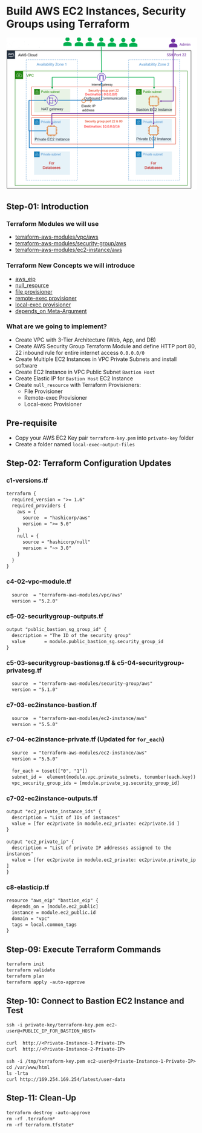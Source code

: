 # Build AWS EC2 Instances, Security Groups using Terraform

![VPC Architecture](vpc_EC2Instance-and-SecurityGroups.png)

## Step-01: Introduction
### Terraform Modules we will use
- [terraform-aws-modules/vpc/aws](https://registry.terraform.io/modules/terraform-aws-modules/vpc/aws/latest)
- [terraform-aws-modules/security-group/aws](https://registry.terraform.io/modules/terraform-aws-modules/security-group/aws/latest)
- [terraform-aws-modules/ec2-instance/aws](https://registry.terraform.io/modules/terraform-aws-modules/ec2-instance/aws/latest)

### Terraform New Concepts we will introduce
- [aws_eip](https://registry.terraform.io/providers/hashicorp/aws/latest/docs/resources/eip)
- [null_resource](https://registry.terraform.io/providers/hashicorp/null/latest/docs/resources/resource)
- [file provisioner](https://www.terraform.io/docs/language/resources/provisioners/file.html)
- [remote-exec provisioner](https://www.terraform.io/docs/language/resources/provisioners/remote-exec.html)
- [local-exec provisioner](https://www.terraform.io/docs/language/resources/provisioners/local-exec.html)
- [depends_on Meta-Argument](https://www.terraform.io/docs/language/meta-arguments/depends_on.html)

### What are we going to implement? 
- Create VPC with 3-Tier Architecture (Web, App, and DB)
- Create AWS Security Group Terraform Module and define HTTP port 80, 22 inbound rule for entire internet access `0.0.0.0/0`
- Create Multiple EC2 Instances in VPC Private Subnets and install software
- Create EC2 Instance in VPC Public Subnet `Bastion Host`
- Create Elastic IP for `Bastion Host` EC2 Instance
- Create `null_resource` with Terraform Provisioners:
  - File Provisioner
  - Remote-exec Provisioner
  - Local-exec Provisioner

## Pre-requisite
- Copy your AWS EC2 Key pair `terraform-key.pem` into `private-key` folder
- Create a folder named `local-exec-output-files`

## Step-02: Terraform Configuration Updates
### c1-versions.tf
```t
terraform {
  required_version = ">= 1.6"
  required_providers {
    aws = {
      source  = "hashicorp/aws"
      version = ">= 5.0"
    }
    null = {
      source = "hashicorp/null"
      version = "~> 3.0"
    }
  }
}
```

### c4-02-vpc-module.tf
```t
  source  = "terraform-aws-modules/vpc/aws"
  version = "5.2.0"
```

### c5-02-securitygroup-outputs.tf
```t
output "public_bastion_sg_group_id" {
  description = "The ID of the security group"
  value       = module.public_bastion_sg.security_group_id
}
```

### c5-03-securitygroup-bastionsg.tf & c5-04-securitygroup-privatesg.tf
```t
  source  = "terraform-aws-modules/security-group/aws"
  version = "5.1.0"
```

### c7-03-ec2instance-bastion.tf
```t
  source  = "terraform-aws-modules/ec2-instance/aws"
  version = "5.5.0"
```

### c7-04-ec2instance-private.tf (Updated for `for_each`)
```t
  source  = "terraform-aws-modules/ec2-instance/aws"
  version = "5.5.0"  

  for_each = toset(["0", "1"])
  subnet_id =  element(module.vpc.private_subnets, tonumber(each.key))
  vpc_security_group_ids = [module.private_sg.security_group_id]
```

### c7-02-ec2instance-outputs.tf
```t
output "ec2_private_instance_ids" {
  description = "List of IDs of instances"
  value = [for ec2private in module.ec2_private: ec2private.id ]
}

output "ec2_private_ip" {
  description = "List of private IP addresses assigned to the instances"
  value = [for ec2private in module.ec2_private: ec2private.private_ip ]
}
```

### c8-elasticip.tf
```t
resource "aws_eip" "bastion_eip" {
  depends_on = [module.ec2_public]
  instance = module.ec2_public.id
  domain = "vpc"
  tags = local.common_tags  
}
```

## Step-09: Execute Terraform Commands
```t
terraform init
terraform validate
terraform plan
terraform apply -auto-approve
```

## Step-10: Connect to Bastion EC2 Instance and Test
```t
ssh -i private-key/terraform-key.pem ec2-user@<PUBLIC_IP_FOR_BASTION_HOST>

curl  http://<Private-Instance-1-Private-IP>
curl  http://<Private-Instance-2-Private-IP>

ssh -i /tmp/terraform-key.pem ec2-user@<Private-Instance-1-Private-IP>
cd /var/www/html
ls -lrta
curl http://169.254.169.254/latest/user-data 
```

## Step-11: Clean-Up
```t
terraform destroy -auto-approve
rm -rf .terraform*
rm -rf terraform.tfstate*